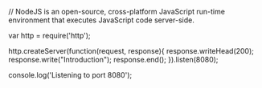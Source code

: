 // NodeJS is an open-source, cross-platform JavaScript run-time environment that executes JavaScript code server-side.

var http = require('http');

http.createServer(function(request, response){
    response.writeHead(200);
    response.write("Introduction");
    response.end();
}).listen(8080);

console.log('Listening to port 8080');